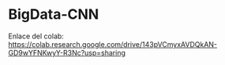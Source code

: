 # BigData-CNN

Enlace del colab: https://colab.research.google.com/drive/143pVCmyxAVDQkAN-GD9wYFNKwyY-R3Nc?usp=sharing
